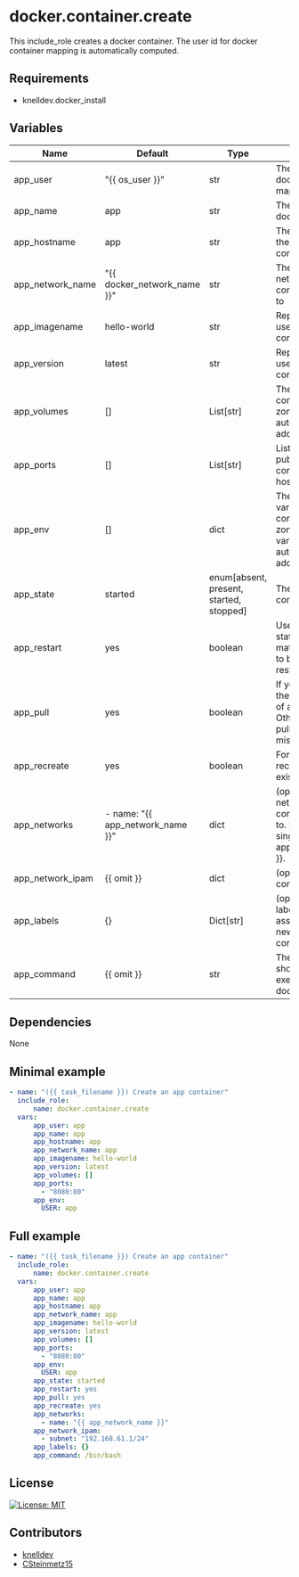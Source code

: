 # docker.container.create

This include_role creates a docker container. The user id for docker container mapping is automatically computed.

## Requirements
- knelldev.docker_install

## Variables
| Name | Default | Type | Description |
| --- | --- | --- | --- |
| app_user | "{{ os_user }}" | str | The user name for docker container mapping |
| app_name | app | str | The name of the docker container |
| app_hostname | app | str | The hostname of the docker container |
| app_network_name | "{{ docker_network_name }}" | str | The name of the network the container belongs to |
| app_imagename | hello-world | str | Repository path used to create the container |
| app_version | latest | str | Repository tag used to create the container |
| app_volumes | [] | List[str] | The volumes of the container. Time zone volumes are automatically added to this list. |
| app_ports | [] | List[str] | List of ports to publish from the container to the host. |
| app_env | [] | dict | The environment variables of the container. Time zone environment variable is automatically added to this dict. |
| app_state | started | enum[absent, present, started, stopped] | The state of the container. |
| app_restart | yes | boolean | Use with started state to force a matching container to be stopped and restarted. |
| app_pull | yes | boolean | If yes, always pull the latest version of an image. Otherwise, will only pull an image when missing. |
| app_recreate | yes | boolean | Force the recreation of an existing container. |
| app_networks | - name: "{{ app_network_name }}" | dict | (optional) List of networks the container belongs to. Defaults to the single network {{ app_network_name }}. |
| app_network_ipam | {{ omit }} | dict | (optional) IPAM config blocks list. |
| app_labels | {} | Dict[str] | (optional) Dict of labels to be assigned to the new docker container. |
| app_command | {{ omit }} | str | The command that should be executed in the docker container. |

## Dependencies
None

## Minimal example
```yaml
- name: "({{ task_filename }}) Create an app container"
  include_role:
      name: docker.container.create
  vars:
      app_user: app
      app_name: app
      app_hostname: app
      app_network_name: app
      app_imagename: hello-world
      app_version: latest
      app_volumes: []
      app_ports: 
        - "8080:80"
      app_env: 
        USER: app
```

## Full example
```yaml
- name: "({{ task_filename }}) Create an app container"
  include_role:
      name: docker.container.create
  vars:
      app_user: app
      app_name: app
      app_hostname: app
      app_network_name: app
      app_imagename: hello-world
      app_version: latest
      app_volumes: []
      app_ports: 
        - "8080:80"
      app_env: 
        USER: app
      app_state: started
      app_restart: yes
      app_pull: yes
      app_recreate: yes
      app_networks:
        - name: "{{ app_network_name }}"
      app_network_ipam:
        - subnet: "192.168.61.1/24"
      app_labels: {}
      app_command: /bin/bash
```

## License
[![License: MIT](https://img.shields.io/badge/License-MIT-yellow.svg)](https://opensource.org/licenses/MIT)

## Contributors
- [knelldev](https://github.com/knelldev)
- [CSteinmetz15](https://github.com/CSteinmetz15)